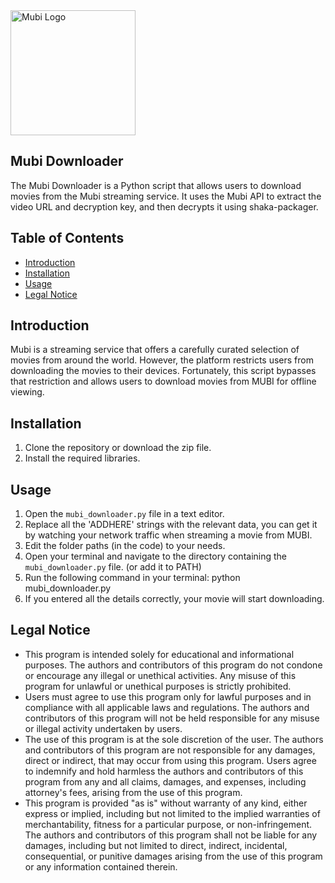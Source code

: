 <img src="https://mubi.com/MUBI-logo.png" alt="Mubi Logo" width="200"/>

## Mubi Downloader

The Mubi Downloader is a Python script that allows users to download movies from the Mubi streaming service. It uses the Mubi API to extract the video URL and decryption key, and then decrypts it using shaka-packager.

## Table of Contents
- [Introduction](#Introduction)
- [Installation](#installation)
- [Usage](#usage)
- [Legal Notice](#legal-notice)

## Introduction
Mubi is a streaming service that offers a carefully curated selection of movies from around the world. However, the platform restricts users from downloading the movies to their devices. Fortunately, this script bypasses that restriction and allows users to download movies from MUBI for offline viewing.

## Installation
1. Clone the repository or download the zip file.
2. Install the required libraries.
## Usage
1. Open the `mubi_downloader.py` file in a text editor.
2. Replace all the 'ADDHERE' strings with the relevant data, you can get it by watching your network traffic when streaming a movie from MUBI.
3. Edit the folder paths (in the code) to your needs.
3. Open your terminal and navigate to the directory containing the `mubi_downloader.py` file. (or add it to PATH)
4. Run the following command in your terminal:
python mubi_downloader.py
5. If you entered all the details correctly, your movie will start downloading.

## Legal Notice
- This program is intended solely for educational and informational purposes. The authors and contributors of this program do not condone or encourage any illegal or unethical activities. Any misuse of this program for unlawful or unethical purposes is strictly prohibited.
- Users must agree to use this program only for lawful purposes and in compliance with all applicable laws and regulations. The authors and contributors of this program will not be held responsible for any misuse or illegal activity undertaken by users.
- The use of this program is at the sole discretion of the user. The authors and contributors of this program are not responsible for any damages, direct or indirect, that may occur from using this program. Users agree to indemnify and hold harmless the authors and contributors of this program from any and all claims, damages, and expenses, including attorney's fees, arising from the use of this program.
- This program is provided "as is" without warranty of any kind, either express or implied, including but not limited to the implied warranties of merchantability, fitness for a particular purpose, or non-infringement. The authors and contributors of this program shall not be liable for any damages, including but not limited to direct, indirect, incidental, consequential, or punitive damages arising from the use of this program or any information contained therein.
